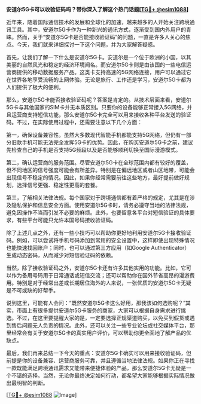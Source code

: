**安道尔5G卡可以收验证码吗？带你深入了解这个热门话题[[TG💪+ @esim1088](https://t.me/s/esim1088)]**

近年来，随着国际通信技术的发展和全球化的加速，越来越多的人开始关注跨境通讯工具。其中，安道尔5G卡作为一种新兴的通讯方式，逐渐受到国内外用户的青睐。然而，关于“安道尔5G卡是否能接收验证码”的问题，一直是许多人关心的焦点。今天，我们就来详细探讨一下这个问题，并为大家解答疑惑。

首先，让我们了解一下什么是安道尔5G卡。安道尔是一个位于欧洲的小国，以其美丽的自然风光和稳定的经济环境闻名。而安道尔5G卡则是由该国的一些电信运营商提供的移动数据服务产品。这类卡支持高速的5G网络连接，用户可以通过它在世界各地享受流畅的上网体验。无论是旅行、工作还是学习，安道尔5G卡都为人们提供了极大的便利。

那么，安道尔5G卡能否接收验证码呢？答案是肯定的。从技术层面来看，安道尔5G卡与其他国家的SIM卡并无本质区别。只要你的设备能够正常接入5G网络，并且运营商支持短信功能，那么安道尔5G卡完全可以用来接收各种平台发送的验证码。不过，在实际使用过程中，还需要注意以下几个方面：

第一，确保设备兼容性。虽然大多数现代智能手机都能支持5G网络，但仍有一部分旧款手机可能无法完全发挥5G卡的优势。因此，在购买安道尔5G卡之前，建议先检查自己的手机是否支持5G频段以及是否能够顺利切换至国际漫游模式。

第二，确认运营商的服务范围。尽管安道尔5G卡在全球范围内都有较好的覆盖，但不同地区的信号强度可能会有所差异。特别是在偏远地区或者山区地带，可能会出现信号不稳定的情况。因此，如果你经常需要前往这些地方，最好提前做好规划，选择信号更强、稳定性更高的套餐。

第三，了解相关法律法规。每个国家对于跨境通信都有着严格的规定，尤其是在涉及隐私保护和信息安全方面。使用安道尔5G卡时，请务必遵守当地的法律法规，避免因操作不当而引发不必要的麻烦。此外，也要留意各平台对短信验证的具体要求，有些平台可能只允许本国号码接收验证码。

除了上述几点之外，还有一些小技巧可以帮助你更好地利用安道尔5G卡接收验证码。例如，可以尝试将手机号码添加到常用的安全设置中，这样即使出现特殊情况也能快速找回账户；同时，也可以通过第三方应用（如Google Authenticator）生成动态密码，从而减少对短信验证码的依赖。

当然，除了接收验证码之外，安道尔5G卡还有许多其他实用的功能。比如，它可以作为备用号码用于日常通话或短信交流；还可以帮助你在国外节省高昂的漫游费用。特别是对于经常出差或长期居住海外的人来说，一张优质的安道尔5G卡无疑是不可或缺的好帮手。

说到这里，可能有人会问：“既然安道尔5G卡这么好用，那我该如何选购呢？”其实，市面上有很多提供安道尔5G卡服务的商家，大家可以根据自身需求进行挑选。不过，在这里要提醒大家的是，一定要选择正规渠道购买，以免买到假货或遇到售后问题无人负责的情况。此外，还可以关注一些专业论坛或社交媒体平台，那里经常会有关于安道尔5G卡的真实用户评价，可以帮助你更全面地了解产品的优缺点。

最后，我们再来总结一下今天的重点：安道尔5G卡确实可以用来接收验证码，但前提是你的设备兼容、运营商服务可靠，并且遵循当地法律法规。如果你正在寻找一款既能满足跨境通讯需求又能带来便捷体验的产品，那么安道尔5G卡无疑是一个不错的选择。当然，无论你最终决定如何行动，都希望大家能够根据实际情况做出最明智的判断。

[[TG💪+ @esim1088](https://t.me/s/esim1088) ![Image](https://i.postimg.cc/4NQfJmqS/Snipaste-2025-05-13-00-14-12.png)]